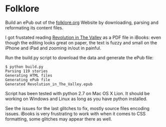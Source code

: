 Folklore
========

Build an ePub out of the [folklore.org](http://folklore.org/index.py) Website by downloading, parsing and reformating its content files.

I got frustated reading [Revolution in The Valley](http://shop.oreilly.com/product/9780596007195.do) as a PDF file in iBooks: even though the editing looks great on paper, the text is fuzzy and small on the iPhone and iPad and zooming in/out in painful.

Run the build.py script to download the data and generate the ePub file:

    $ python build.py
    Parsing 119 stories
    Generating HTML files
    Generating ePub file
    Generated Revolution_in_The_Valley.epub

Script has been tested with python 2.7 on Mac OS X Lion.
It should be working on Windows and Linux as long as you have python installed.

See the issues for the last glitches to fix, mostly source files encoding issues.
iBooks is very frustrating to work with when it comes to CSS formatting, some glitches may appear there as well.
